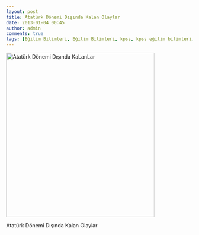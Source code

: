 ```yaml
---
layout: post
title: Atatürk Dönemi Dışında Kalan Olaylar 
date: 2013-01-04 00:45
author: admin
comments: true
tags: [Eğitim Bilimleri, Eğitim Bilimleri, kpss, kpss eğitim bilimleri, KPSS GKGY]
---
```

<a href="http://egitimvaktim.com/ataturk-donemi-disinda-kalan-olaylar/ataturk-donemi-disinda-kalanlar" rel="attachment wp-att-8338"><img class="alignnone size-full wp-image-8338" alt="Atatürk Dönemi Dışında KaLanLar" src="http://egitimvaktim.com/dosyalar/2013/01/Atatürk-Dönemi-Dışında-KaLanLar.jpg" width="400" height="444" /></a>

Atatürk Dönemi Dışında Kalan Olaylar
